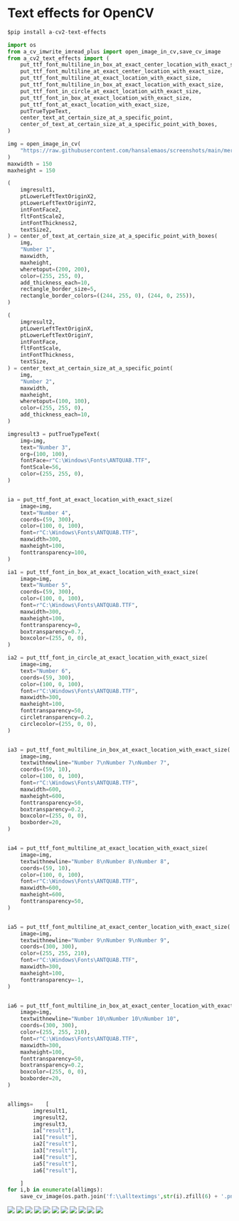 # Text effects for OpenCV



```python
$pip install a-cv2-text-effects

import os
from a_cv_imwrite_imread_plus import open_image_in_cv,save_cv_image
from a_cv2_text_effects import (
    put_ttf_font_multiline_in_box_at_exact_center_location_with_exact_size,
    put_ttf_font_multiline_at_exact_center_location_with_exact_size,
    put_ttf_font_multiline_at_exact_location_with_exact_size,
    put_ttf_font_multiline_in_box_at_exact_location_with_exact_size,
    put_ttf_font_in_circle_at_exact_location_with_exact_size,
    put_ttf_font_in_box_at_exact_location_with_exact_size,
    put_ttf_font_at_exact_location_with_exact_size,
    putTrueTypeText,
    center_text_at_certain_size_at_a_specific_point,
    center_of_text_at_certain_size_at_a_specific_point_with_boxes,
)

img = open_image_in_cv(
    "https://raw.githubusercontent.com/hansalemaos/screenshots/main/merg6.png"
)
maxwidth = 150
maxheight = 150

(
    imgresult1,
    ptLowerLeftTextOriginX2,
    ptLowerLeftTextOriginY2,
    intFontFace2,
    fltFontScale2,
    intFontThickness2,
    textSize2,
) = center_of_text_at_certain_size_at_a_specific_point_with_boxes(
    img,
    "Number 1",
    maxwidth,
    maxheight,
    wheretoput=(200, 200),
    color=(255, 255, 0),
    add_thickness_each=10,
    rectangle_border_size=5,
    rectangle_border_colors=((244, 255, 0), (244, 0, 255)),
)

(
    imgresult2,
    ptLowerLeftTextOriginX,
    ptLowerLeftTextOriginY,
    intFontFace,
    fltFontScale,
    intFontThickness,
    textSize,
) = center_text_at_certain_size_at_a_specific_point(
    img,
    "Number 2",
    maxwidth,
    maxheight,
    wheretoput=(100, 100),
    color=(255, 255, 0),
    add_thickness_each=10,
)

imgresult3 = putTrueTypeText(
    img=img,
    text="Number 3",
    org=(100, 100),
    fontFace=r"C:\Windows\Fonts\ANTQUAB.TTF",
    fontScale=56,
    color=(255, 255, 0),
)


ia = put_ttf_font_at_exact_location_with_exact_size(
    image=img,
    text="Number 4",
    coords=(59, 300),
    color=(100, 0, 100),
    font=r"C:\Windows\Fonts\ANTQUAB.TTF",
    maxwidth=300,
    maxheight=100,
    fonttransparency=100,
)

ia1 = put_ttf_font_in_box_at_exact_location_with_exact_size(
    image=img,
    text="Number 5",
    coords=(59, 300),
    color=(100, 0, 100),
    font=r"C:\Windows\Fonts\ANTQUAB.TTF",
    maxwidth=300,
    maxheight=100,
    fonttransparency=0,
    boxtransparency=0.7,
    boxcolor=(255, 0, 0),
)

ia2 = put_ttf_font_in_circle_at_exact_location_with_exact_size(
    image=img,
    text="Number 6",
    coords=(59, 300),
    color=(100, 0, 100),
    font=r"C:\Windows\Fonts\ANTQUAB.TTF",
    maxwidth=300,
    maxheight=100,
    fonttransparency=50,
    circletransparency=0.2,
    circlecolor=(255, 0, 0),
)


ia3 = put_ttf_font_multiline_in_box_at_exact_location_with_exact_size(
    image=img,
    textwithnewline="Number 7\nNumber 7\nNumber 7",
    coords=(59, 10),
    color=(100, 0, 100),
    font=r"C:\Windows\Fonts\ANTQUAB.TTF",
    maxwidth=600,
    maxheight=600,
    fonttransparency=50,
    boxtransparency=0.2,
    boxcolor=(255, 0, 0),
    boxborder=20,
)


ia4 = put_ttf_font_multiline_at_exact_location_with_exact_size(
    image=img,
    textwithnewline="Number 8\nNumber 8\nNumber 8",
    coords=(59, 10),
    color=(100, 0, 100),
    font=r"C:\Windows\Fonts\ANTQUAB.TTF",
    maxwidth=600,
    maxheight=600,
    fonttransparency=50,
)


ia5 = put_ttf_font_multiline_at_exact_center_location_with_exact_size(
    image=img,
    textwithnewline="Number 9\nNumber 9\nNumber 9",
    coords=(300, 300),
    color=(255, 255, 210),
    font=r"C:\Windows\Fonts\ANTQUAB.TTF",
    maxwidth=300,
    maxheight=100,
    fonttransparency=-1,
)


ia6 = put_ttf_font_multiline_in_box_at_exact_center_location_with_exact_size(
    image=img,
    textwithnewline="Number 10\nNumber 10\nNumber 10",
    coords=(300, 300),
    color=(255, 255, 210),
    font=r"C:\Windows\Fonts\ANTQUAB.TTF",
    maxwidth=300,
    maxheight=100,
    fonttransparency=50,
    boxtransparency=0.2,
    boxcolor=(255, 0, 0),
    boxborder=20,
)


allimgs=    [
        imgresult1,
        imgresult2,
        imgresult3,
        ia["result"],
        ia1["result"],
        ia2["result"],
        ia3["result"],
        ia4["result"],
        ia5["result"],
        ia6["result"],

    ]
for i,b in enumerate(allimgs):
    save_cv_image(os.path.join('f:\\alltextimgs',str(i).zfill(6) + '.png'), b)

```


<img src="https://github.com/hansalemaos/screenshots/raw/main/texteffects/000000.png"/>


<img src="https://github.com/hansalemaos/screenshots/raw/main/texteffects/000000.png"/>



<img src="https://github.com/hansalemaos/screenshots/raw/main/texteffects/000001.png"/>



<img src="https://github.com/hansalemaos/screenshots/raw/main/texteffects/000002.png"/>



<img src="https://github.com/hansalemaos/screenshots/raw/main/texteffects/000003.png"/>



<img src="https://github.com/hansalemaos/screenshots/raw/main/texteffects/000004.png"/>



<img src="https://github.com/hansalemaos/screenshots/raw/main/texteffects/000005.png"/>



<img src="https://github.com/hansalemaos/screenshots/raw/main/texteffects/000006.png"/>



<img src="https://github.com/hansalemaos/screenshots/raw/main/texteffects/000007.png"/>



<img src="https://github.com/hansalemaos/screenshots/raw/main/texteffects/000008.png"/>



<img src="https://github.com/hansalemaos/screenshots/raw/main/texteffects/000009.png"/>
